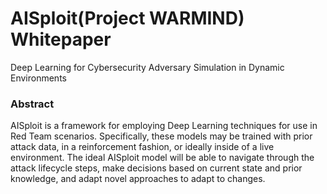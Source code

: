 # AISploit(Project WARMIND) Whitepaper

Deep Learning for Cybersecurity Adversary Simulation in Dynamic Environments

### Abstract

AISploit is a framework for employing Deep Learning techniques for use in Red Team scenarios. Specifically, these models may
be trained with prior attack data, in a reinforcement fashion, or ideally inside of a live environment. The ideal AISploit model
will be able to navigate through the attack lifecycle steps, make decisions based on current state and prior knowledge, and
adapt novel approaches to adapt to changes.
